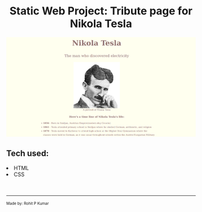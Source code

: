 <h1 align="center">Static Web Project: Tribute page for Nikola Tesla</h1>

<img src= "https://github.com/rohit-p-kumar/my_projects/blob/main/static_projects/tribute_page/Screenshot.png" alt-text= "Nikola Tesla">

<h2>Tech used:</h2>
<li>HTML</li>
<li>CSS</li> <br><br>
<hr>
<footer style="font-size:10px">Made by: Rohit P Kumar</footer>
